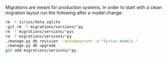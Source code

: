 Migrations are meant for production systems. In order to start with a
clean migration layout run the following after a model change:

```sh
rm -f sirius/data.sqlite
-git rm -f migrations/versions/*py
rm -f migrations/versions/*pyc
rm -f migrations/versions/*py
./manage.py db revision --autogenerate -m "Sirius models."
./manage.py db upgrade
git add migrations/versions/*py
```
